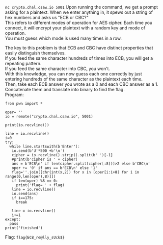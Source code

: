 `nc crypto.chal.csaw.io 5001`
Upon running the command, we get a prompt asking for a plaintext. When we enter anything in, it spews out a string of hex numbers and asks us "ECB or CBC?"  
This refers to different modes of operation for AES cipher. Each time you connect, it will encrypt your plaintext with a random key and mode of operation.  
You must guess which mode is used many times in a row.  
  
The key to this problem is that ECB and CBC have distinct properties that easily distinguish themselves.  
If you feed the same character hundreds of times into ECB, you will get a repeating pattern.  
If you feed the same character into CBC, you won't.  
With this knowledge, you can now guess each one correctly by just entering hundreds of the same character as the plaintext each time.  
Then, take each ECB answer you wrote as a 0 and each CBC answer as a 1. Concatenate them and translate into binary to find the flag.  
Program:  
```
from pwn import *

oper= ''
io = remote("crypto.chal.csaw.io", 5001)

print(io.recvline())

line = io.recvline()
i=0
try:
  while line.startswith(b'Enter'):
   io.send(b'U'*500 +b'\n')
   cipher = io.recvline().strip().split(b' ')[-1]
   #print(b'cipher is ' + cipher)
   ans = b'ECB\n' if len(cipher.split(cipher[:8]))>2 else b'CBC\n'
   oper += '0' if ans == b'ECB\n' else '1'
   flag=''.join([chr(int(x,2)) for x in [oper[i:i+8] for i in range(0,len(oper),8)]])
   if len(oper) %8 == 0:
     print('flag= ' + flag)
   line = io.recvline()
   io.send(ans)
   if i==175:
     break
     
   line = io.recvline()
   i+=1
except:
  pass
print('finished')
```

Flag: `flag{ECB_re@lly_sUck$}`
